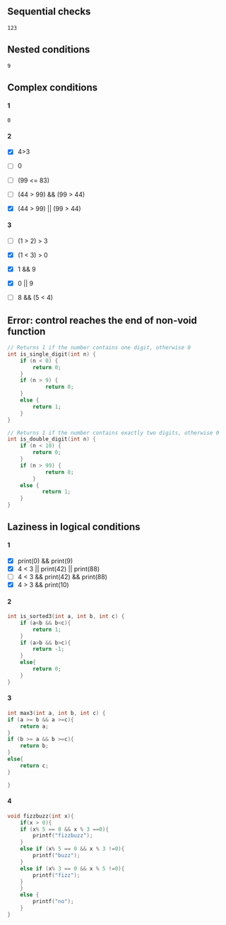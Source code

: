 ## Sequential checks

````
123
````



## Nested conditions

```` 
9
````



## Complex conditions

#### 1

````
0
````

#### 2

- [x] 4>3

- [ ] 0
- [ ] (99 <= 83)
- [ ] (44 > 99) && (99 > 44)

- [x] (44 > 99) || (99 > 44)

#### 3

- [ ] (1 > 2) > 3

- [x]  (1 < 3) > 0

- [x] 1 && 9

- [x] 0 || 9

- [ ] 8 && (5 < 4)



## Error: control reaches the end of non-void function
````c
// Returns 1 if the number contains one digit, otherwise 0
int is_single_digit(int n) {
    if (n < 0) { 
        return 0;
    } 
    if (n > 9) {
            return 0;
    }
    else {
        return 1;
    }
}

// Returns 1 if the number contains exactly two digits, otherwise 0
int is_double_digit(int n) {
    if (n < 10) { 
        return 0;
    } 
    if (n > 99) {
            return 0;
        } 
    else {
           return 1;
    }
}
````



## Laziness in logical conditions

#### 1

- [x] print(0) && print(9)
- [x] 4 < 3 || print(42) || print(88)
- [ ] 4 < 3 && print(42) && print(88)
- [x] 4 > 3 && print(10)

#### 2

````C
int is_sorted3(int a, int b, int c) {
    if (a<b && b<c){
        return 1;
    }
    if (a>b && b>c){
        return -1;
    }
    else{
        return 0;
    }
}
````

#### 3

````C
int max3(int a, int b, int c) {
if (a >= b && a >=c){
    return a;
}
if (b >= a && b >=c){
    return b;
} 
else{
    return c;
}

}
````

#### 4

````C
void fizzbuzz(int x){
    if(x > 0){
    if (x% 5 == 0 && x % 3 ==0){
        printf("fizzbuzz");
    }
    else if (x% 5 == 0 && x % 3 !=0){
        printf("buzz");
    }
    else if (x% 3 == 0 && x % 5 !=0){
        printf("fizz");
    }
    }
    else {
        printf("no");
    }
}
````

